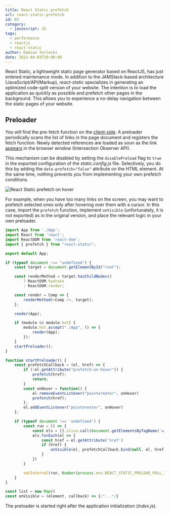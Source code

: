```yaml
---
title: React Static prefetch
url: react-static-prefetch
id: 83
category:
  - javascript: JS
tags:
  - performance
  - reactjs
  - react-static
author: Damian Terlecki
date: 2022-04-03T20:00:00
---
```


React Static, a lightweight static page generator based on ReactJS, has just entered maintenance mode. In addition to
the JAMStack-based architecture (JavaScript/<wbr>API/<wbr>Markup), *react-static* specializes in generating an
optimized code-split version of your website. The intention is to load the application as quickly as possible and prefetch
other pages in the background. This allows you to experience a no-delay navigation between the static pages of your website.

## Preloader

You will find the pre-fetch function on the [client-side](https://github.com/react-static/react-static/blob/v7.6.2/packages/react-static/src/browser/index.js).
A preloader periodically scans the list of links in the page
document and registers the fetch function. Newly detected references are loaded as soon as the link [appears](https://github.com/react-static/react-static/blob/v7.6.2/packages/react-static/src/browser/utils/Visibility.js)
in the browser window (Intersection Observer API).

This mechanism can be disabled by setting the `disablePreload` flag to `true` in the exported configuration of
the *static.config.js* file. Selectively, you do this by adding the `data-prefetch="false"` attribute on the HTML element. At the
same time, nothing prevents you from implementing your own prefetch conditions.

<img src="/img/hq/react-static-prefetch.gif" alt="React Static prefetch on hover" title="React Static prefetch on hover">

For example, when you have too many links on the screen, you may want to prefetch selected ones only after hovering over
them with a cursor. In this case, import the `prefetch` function, implement `onVisible` (unfortunately, it is not
exported) as in the original version, and place the relevant logic in your own preloader.

```javascript
import App from './App';
import React from 'react';
import ReactDOM from 'react-dom';
import { prefetch } from "react-static";

export default App;

if (typeof document !== "undefined") {
    const target = document.getElementById("root");

    const renderMethod = target.hasChildNodes()
        ? ReactDOM.hydrate
        : ReactDOM.render;

    const render = Comp => {
        renderMethod(<Comp />, target);
    };

    render(App);

    if (module && module.hot) {
        module.hot.accept("./App", () => {
            render(App);
        });
    }
    startPreloader();
}

function startPreloader() {
    const prefetchCallback = (el, href) => {
        if (!el.getAttribute("prefetch-on-hover")) {
            prefetch(href);
            return;
        }
        const onHover = function() {
            el.removeEventListener("pointerenter", onHover)
            prefetch(href);
        };
        el.addEventListener("pointerenter", onHover)
    };

    if (typeof document !== 'undefined') {
        const run = () => {
            const els = [].slice.call(document.getElementsByTagName('a'))
            els.forEach(el => {
                const href = el.getAttribute('href')
                if (href) {
                    onVisible(el, prefetchCallback.bind(null, el, href));
                }
            })
        }

        setInterval(run, Number(process.env.REACT_STATIC_PRELOAD_POLL_INTERVAL))
    }
}

const list = new Map()
const onVisible = (element, callback) => {/*...*/}
```
The preloader is started right after the application initialization (*index.js*).